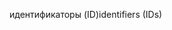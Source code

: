 <span data-ttu-id="8bb30-101">идентификаторы (ID)</span><span class="sxs-lookup"><span data-stu-id="8bb30-101">identifiers (IDs)</span></span>